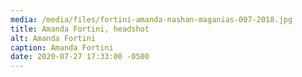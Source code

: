```yaml
---
media: /media/files/fortini-amanda-nashan-maganias-007-2018.jpg
title: Amanda Fortini, headshot
alt: Amanda Fortini
caption: Amanda Fortini
date: 2020-07-27 17:33:00 -0500
---
```

